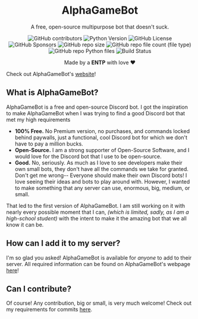 <h1 align="center">AlphaGameBot</h1>
<p align="center">A free, open-source multipurpose bot that doesn't suck.</p>
<!-- badges go BRRRR -->
<p align="center">
  <img alt="GitHub contributors" src="https://img.shields.io/github/contributors/AlphaGameDeveloper/AlphaGameBot">
  <img alt="Python Version" src="https://img.shields.io/badge/Python-3.11-yellow">
  <img alt="GitHub License" src="https://img.shields.io/github/license/AlphaGameDeveloper/AlphaGameBot?logo=github">
  <img alt="GitHub Sponsors" src="https://img.shields.io/github/sponsors/AlphaGameDeveloper">
  <img alt="GitHub repo size" src="https://img.shields.io/github/repo-size/AlphaGameDeveloper/AlphaGameBot">
  <img alt="GitHub repo file count (file type)" src="https://img.shields.io/github/directory-file-count/AlphaGameDeveloper/AlphaGameBot?type=file">
  <img alt="GitHub repo Python files" src="https://img.shields.io/github/directory-file-count/AlphaGameDeveloper/AlphaGameBot?type=file&logo=python&label=Python%20files&extension=py">
  <img alt="Build Status" src="https://jenkins.alphagame.dev/buildStatus/icon?job=AlphaGameBot+Discord+Bot%2Fmaster?style=plastic" />
</p>
<p align="center">Made by a <b>ENTP</b> with love ❤️</p>

Check out AlphaGameBot's [website](https://alphagame.dev/alphagamebot/)!

## What is AlphaGameBot?
AlphaGameBot is a free and open-source Discord bot.  I got the inspiration to make AlphaGameBot when I was trying to find a good Discord bot that met my high requirements
* **100% Free.**  No Premium version, no purchases, and commands locked behind paywalls, just a functional, cool Discord bot for which we don't have to pay a million bucks.
* **Open-Source.** I am a strong supporter of Open-Source Software, and I would love for the Discord bot that I use to be open-source.
* **Good.**  No, seriously.  As much as I love to see developers make their own small bots, they don't have all the commands we take for granted.  Don't get me wrong--
Everyone should make their own Discord bots!  I love seeing their ideas and bots to play around with.  However, I wanted to make something that any server can use, enormous, big, medium, or small.

That led to the first version of AlphaGameBot.  I am still working on it with nearly every possible moment that I can, *(which is limited, sadly, as I am a high-school student)*
with the intent to make it the amazing bot that we all know it can be.

## How can I add it to my server?
I'm so glad you asked!  AlphaGameBot is available for *anyone* to add to their server.  All required information can be found on AlphaGameBot's webpage [here](https://alphagame.dev/alphagamebot)!

## Can I contribute?
Of course!  Any contribution, big or small, is very much welcome!  Check out my requirements for commits [here](https://alphagame.dev/alphagamebot/faq#can-i-contribute-to-alphagamebot).
